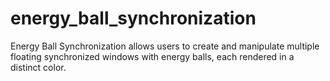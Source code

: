 # energy_ball_synchronization
Energy Ball Synchronization allows users to create and manipulate multiple floating synchronized windows with energy balls, each rendered in a distinct color.
